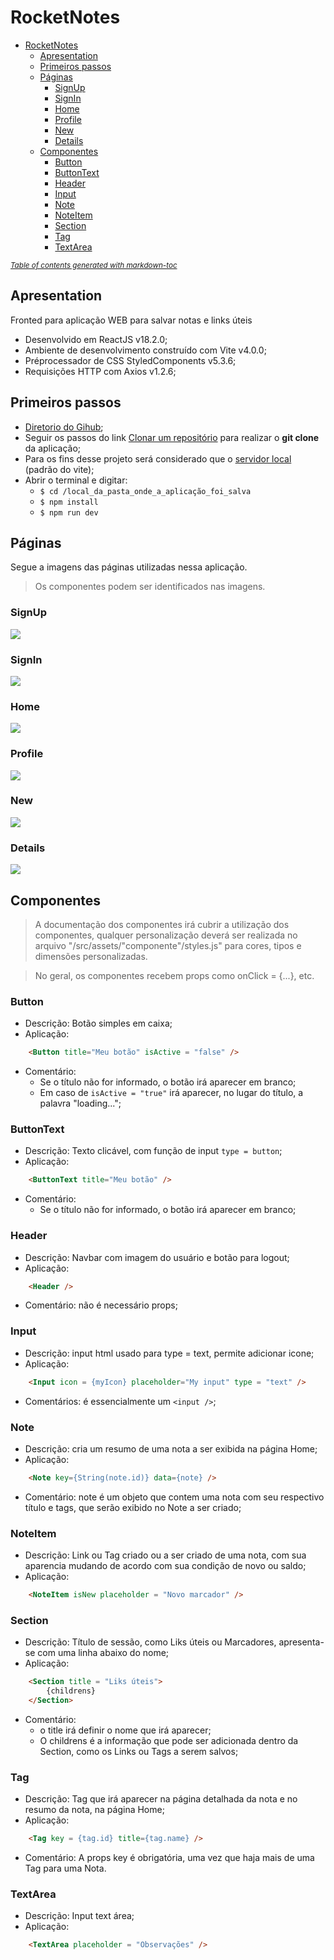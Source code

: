 # RocketNotes

- [RocketNotes](#rocketnotes)
  - [Apresentation](#apresentation)
  - [Primeiros passos](#primeiros-passos)
  - [Páginas](#páginas)
    - [SignUp](#signup)
    - [SignIn](#signin)
    - [Home](#home)
    - [Profile](#profile)
    - [New](#new)
    - [Details](#details)
  - [Componentes](#componentes)
    - [Button](#button)
    - [ButtonText](#buttontext)
    - [Header](#header)
    - [Input](#input)
    - [Note](#note)
    - [NoteItem](#noteitem)
    - [Section](#section)
    - [Tag](#tag)
    - [TextArea](#textarea)

<small><i><a href='http://ecotrust-canada.github.io/markdown-toc/'>Table of contents generated with markdown-toc</a></i></small>


## Apresentation

Fronted para aplicação WEB para salvar notas e links úteis

- Desenvolvido em ReactJS v18.2.0;
- Ambiente de desenvolvimento construído com Vite v4.0.0;
- Préprocessador de CSS StyledComponents v5.3.6;
- Requisições HTTP com Axios v1.2.6;

## Primeiros passos

- [Diretorio do Gihub](https://github.com/pedromsra/rocketnotes_frontend);
- Seguir os passos do link [Clonar um repositório](https://docs.github.com/pt/repositories/creating-and-managing-repositories/cloning-a-repository) para realizar o **git clone** da aplicação;
- Para os fins desse projeto será considerado que o [servidor local](http://localhost:5173) (padrão do vite);
- Abrir o terminal e digitar:
  - `$ cd /local_da_pasta_onde_a_aplicação_foi_salva`
  - `$ npm install`
  - `$ npm run dev`

## Páginas

Segue a imagens das páginas utilizadas nessa aplicação.

> Os componentes podem ser identificados nas imagens.

### SignUp

![](src/assets/readme/SignUp.png)

### SignIn

![](src/assets/readme/SignIn.png)

### Home

![](src/assets/readme/Home.png)

### Profile

![](src/assets/readme/Profile.png)

### New

![](src/assets/readme/New.png)

### Details

![](src/assets/readme/Show.png)

## Componentes

> A documentação dos componentes irá cubrir a utilização dos componentes, qualquer personalização deverá ser realizada no arquivo "/src/assets/"componente"/styles.js" para cores, tipos e dimensões personalizadas. 

> No geral, os componentes recebem props como onClick = {...}, etc. 

### Button

- Descrição: Botão simples em caixa;
- Aplicação:

```html
    <Button title="Meu botão" isActive = "false" />
```

- Comentário:
  - Se o título não for informado, o botão irá aparecer em branco;
  - Em caso de ```isActive = "true"``` irá aparecer, no lugar do título, a palavra "loading...";

### ButtonText

- Descrição: Texto clicável, com função de input ```type = button```;
- Aplicação:

```html
    <ButtonText title="Meu botão" />
```

- Comentário:
  - Se o título não for informado, o botão irá aparecer em branco;

### Header

- Descrição: Navbar com imagem do usuário e botão para logout;
- Aplicação:

```html
    <Header />
```

- Comentário: não é necessário props;

### Input

- Descrição: input html usado para type = text, permite adicionar icone;
- Aplicação:

```html
    <Input icon = {myIcon} placeholder="My input" type = "text" />
```

- Comentários: é essencialmente um ```<input />```;

### Note

- Descrição: cria um resumo de uma nota a ser exibida na página Home;
- Aplicação:

```html
    <Note key={String(note.id)} data={note} />
```

- Comentário: note é um objeto que contem uma nota com seu respectivo título e tags, que serão exibido no Note a ser criado;

### NoteItem

- Descrição: Link ou Tag criado ou a ser criado de uma nota, com sua aparencia mudando de acordo com sua condição de novo ou saldo;
- Aplicação:

```html
    <NoteItem isNew placeholder = "Novo marcador" />
```

### Section

- Descrição: Título de sessão, como Liks úteis ou Marcadores, apresenta-se com uma linha abaixo do nome;
- Aplicação: 

```html
    <Section title = "Liks úteis">
        {childrens}
    </Section>
```

- Comentário: 
  - o title irá definir o nome que irá aparecer;
  - O childrens é a informação que pode ser adicionada dentro da Section, como os Links ou Tags a serem salvos;

### Tag

- Descrição: Tag que irá aparecer na página detalhada da nota e no resumo da nota, na página Home;
- Aplicação:

```html
    <Tag key = {tag.id} title={tag.name} />
```

- Comentário: A props key é obrigatória, uma vez que haja mais de uma Tag para uma Nota.

### TextArea

- Descrição: Input text área;
- Aplicação:

```html
    <TextArea placeholder = "Observações" />
```
